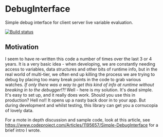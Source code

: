 # DebugInterface
Simple debug interface for client server live variable evaluation.

[![Build status](https://ci.appveyor.com/api/projects/status/f8hn8mu8v49ovfw9/branch/master?svg=true)](https://ci.appveyor.com/project/memsom/debuginterface/branch/master)

## Motivation
I seem to have re-written this code a number of times over the last 3 or 4 years. It is a very basic idea - when developing, we are constantly needing access to variables, data structures and other bits of runtime info, but in the real world of multi-tier, we often end up killing the process we are trying to debug by placing too many break points in the code to grab various watches. _If only there was a way to get this kind of info at runtime without breaking in to the debugger!?!_ Well - here is my solution. It's dead simple. It's easy to set up, and it really does work. Should you use this in production? Hell no!! It opens up a nasty back door in to your app. But during development and whilst testing, this library can get you a cornucopia of lovely data.

For a mote in depth discussion and sample code, look at this article, see https://www.codeproject.com/Articles/1195657/Simple-DebugInterface for a brief intro I wrote.


